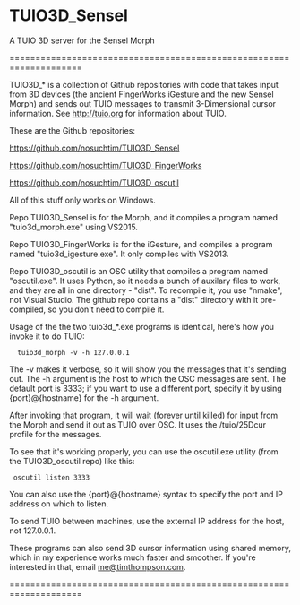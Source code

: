 # TUIO3D_Sensel
A TUIO 3D server for the Sensel Morph

====================================================================

TUIO3D_* is a collection of Github repositories with code that takes input from 3D devices
(the ancient FingerWorks iGesture and the new Sensel Morph) and sends out TUIO messages to transmit 3-Dimensional cursor information.  See http://tuio.org for information about TUIO.

These are the Github repositories:

   https://github.com/nosuchtim/TUIO3D_Sensel

   https://github.com/nosuchtim/TUIO3D_FingerWorks

   https://github.com/nosuchtim/TUIO3D_oscutil

All of this stuff only works on Windows.

Repo TUIO3D_Sensel is for the Morph, and it compiles a program named "tuio3d_morph.exe" using VS2015.

Repo TUIO3D_FingerWorks is for the iGesture, and compiles a program named "tuio3d_igesture.exe". It only compiles with VS2013.

Repo TUIO3D_oscutil is an OSC utility that compiles a program named "oscutil.exe".  It uses Python, so it needs a bunch of auxilary files to work, and they are all in one directory - "dist".  To recompile it, you use "nmake", not Visual Studio.  The github repo contains a "dist" directory with it pre-compiled, so you don't need to compile it.

Usage of the the two tuio3d_*.exe programs is identical, here's how you invoke it to do TUIO:

      tuio3d_morph -v -h 127.0.0.1

The -v makes it verbose, so it will show you the messages that it's sending out.  The -h argument is the host to which the OSC messages are sent.  The default port is 3333; if you want to use a different port, specify it by using {port}@{hostname} for the -h argument.

After invoking that program, it will wait (forever until killed) for input from the Morph and send it out as TUIO over OSC.  It uses the /tuio/25Dcur profile for the messages.

To see that it's working properly, you can use the oscutil.exe utility (from the TUIO3D_oscutil repo) like this:

     oscutil listen 3333

You can also use the {port}@{hostname} syntax to specify the port and IP address on which to listen.

To send TUIO between machines, use the external IP address for the host, not 127.0.0.1.

These programs can also send 3D cursor information using shared memory, which in my experience works much faster and smoother.  If you're interested in that, email me@timthompson.com.

====================================================================
